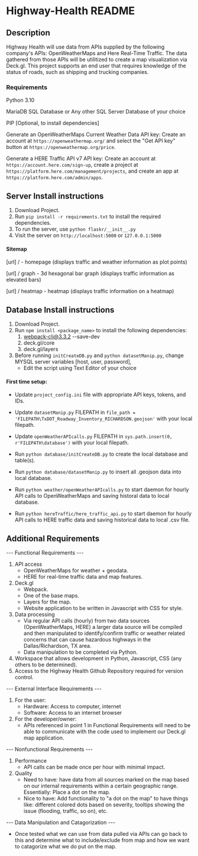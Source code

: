 ﻿# Highway-Health README

## Description

Highway Health will use data from APIs supplied by the following company's APIs: OpenWeatherMaps and Here Real-Time Traffic. The data gathered from those APIs will be utilitized to create a map visualization via Deck.gl. This project supports an end user that requires knowledge of the status of roads, such as shipping and trucking companies. 

### Requirements

Python 3.10

MariaDB SQL Database or Any other SQL Server Database of your choice

PIP [Optional, to install dependencies]

Generate an OpenWeatherMaps Current Weather Data API key: Create an account at `https://openweathermap.org/` and select the "Get API key" button at `https://openweathermap.org/price`.

Generate a HERE Traffic API v7 API key: Create an account at `https://account.here.com/sign-up`, create a project at `https://platform.here.com/management/projects`, and create an app at `https://platform.here.com/admin/apps`. 

## Server Install instructions

1. Download Project.
2. Run `pip install -r requirements.txt` to install the required  dependencies.
3. To run the server, use `python flaskr/__init__.py`
4. Visit the server on `http://localhost:5000` or `127.0.0.1:5000`

#### Sitemap
[url] / - homepage (displays traffic and weather information as plot points)

[url] / graph - 3d hexagonal bar graph (displays traffic information as elevated bars)

[url] / heatmap - heatmap (displays traffic information on a heatmap)


## Database Install instructions

1. Download Project.
2. Run ```npm install <package_name>``` to install the following dependencies: 
    1. webpack-cli@3.3.2 --save-dev
    2. deck.gl/core 
    3. deck.gl/layers
3. Before running `initCreateDB.py` and `python datasetManip.py`, change MYSQL server variables [host, user, password],
    - Edit the script using Text Editor of your choice

#### First time setup:

* Update `project_config.ini` file with appropriate API keys, tokens, and IDs.
* Update `datasetManip.py` FILEPATH in `file_path = 'FILEPATH\TxDOT_Roadway_Inventory_RICHARDSON.geojson'` with your local filepath.
* Update `openWeatherAPIcalls.py` FILEPATH in `sys.path.insert(0, r'FILEPATH\database')` with your local filepath.

* Run `python database/initCreateDB.py` to create the local database and table(s).
* Run `python database/datasetManip.py` to insert all .geojson data into local database.
* Run `python weather/openWeatherAPIcalls.py` to start daemon for hourly API calls to OpenWeatherMaps and saving historal data to local database. 
* Run `python hereTraffic/here_traffic_api.py` to start daemon for hourly API calls to HERE traffic data and saving historical data to local .csv file. 


## Additional Requirements

--- Functional Requirements ---

1. API access
   - OpenWeatherMaps for weather + geodata.
   - HERE for real-time traffic data and map features.
2. Deck.gl
   - Webpack.
   - One of the base maps.
   - Layers for the map.
   - Website application to be written in Javascript with CSS for style.
3. Data processing
   - Via regular API calls (hourly) from two data sources (OpenWeatherMaps, HERE) a larger data source will be 
  compiled and then manipulated to identify/confirm traffic or weather related concerns that can cause hazardous highways in the Dallas/Richardson, TX area. 
   - Data manipulation to be completed via Python.
4. Workspace that allows development in Python, Javascript, CSS (any others to be determined).
5. Access to the Highway Health Github Repository required for version control.


--- External Interface Requirements ---

1. For the user: 
   - Hardware: Access to computer, internet
   - Software: Access to an internet browser
2. For the developer/owner: 
   - APIs referenced in point 1 in Functional Requirements will need to be able to communicate with the code used to implement our Deck.gl map application.


--- Nonfunctional Requirements ---

1. Performance
   - API calls can be made once per hour with minimal impact.
2. Quality
   - Need to have: have data from all sources marked on the map based on our internal requirements within a certain 
  geographic range. Essentially: Place a dot on the map. 
   - Nice to have: Add functionality to "a dot on the map" to have things like: different colored dots based on severity, tooltips showing the issue (flooding, 
  traffic, so on), etc.
  
  
--- Data Manipulation and Catagorization ---

   - Once tested what we can use from data pulled via APIs can go back to this and determine what to include/exclude from map and how we want to catagorize what 
  we do put on the map.


